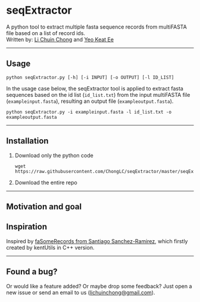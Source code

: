 # seqExtractor
A python tool to extract multiple fasta sequence records from multiFASTA file based on a list of record ids. <br>
Written by: [Li Chuin Chong](https://github.com/ChongLC) and [Yeo Keat Ee](https://github.com/ee2110)

---

## Usage
```
python seqExtractor.py [-h] [-i INPUT] [-o OUTPUT] [-l ID_LIST]
```
In the usage case below, the seqExtractor tool is applied to extract fasta sequences based on the id list (`id_list.txt`) from the input multiFASTA file (`exampleinput.fasta`), resulting an output file (`exampleoutput.fasta`).  
```
python seqExtractor.py -i exampleinput.fasta -l id_list.txt -o exampleoutput.fasta
```

---

## Installation
1. Download only the python code <br>
    ```
    wget https://raw.githubusercontent.com/ChongLC/seqExtractor/master/seqExtractor.py
    ```

2. Download the entire repo

---

## Motivation and goal



## Inspiration 
Inspired by [faSomeRecords from Santiago Sanchez-Ramirez](https://github.com/santiagosnchez/faSomeRecords), which firstly created by kentUtils in C++ version.

---

## Found a bug?
Or would like a feature added? Or maybe drop some feedback? Just open a new issue or send an email to us (lichuinchong@gmail.com).
